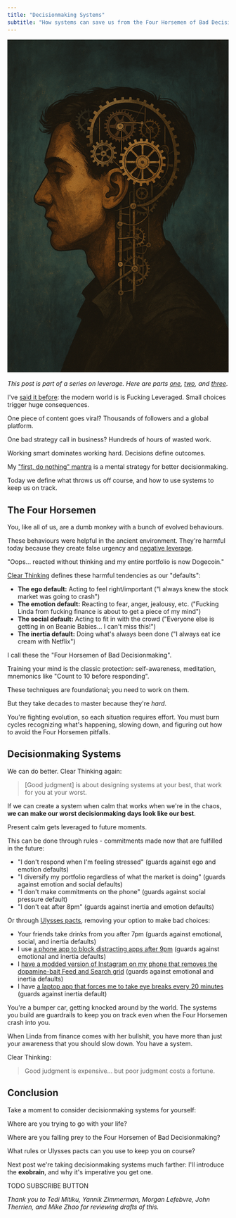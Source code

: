 ```yaml
---
title: "Decisionmaking Systems"
subtitle: "How systems can save us from the Four Horsemen of Bad Decisionmaking"
---
```


<!------------------ IG POST DESCRIPTION --------------------->
<!--
Your worst decisions aren't random. They're predictable.

We all fall prey to the Four Horsemen of Bad Decisionmaking: ego, emotion, social pressure, and inertia.

This post breaks down how decision systems protect you when you’re weakest... by designing them when you’re calm.

👉 Read the full article (link in bio)

#decisionmaking #mentalclarity #productivitysystems #selfmastery #leverage #exobrain #mindsetdesign
-->

![](./image.png)

_This post is part of a series on leverage. Here are parts [one][leveraged-judgment], [two][negative-leverage], and [three][first-do-nothing]._

I've [said it before][leveraged-judgment]: the modern world is is Fucking Leveraged. Small choices trigger huge consequences. 

One piece of content goes viral? Thousands of followers and a global platform.

One bad strategy call in business? Hundreds of hours of wasted work.

Working smart dominates working hard. Decisions define outcomes.

My ["first, do nothing" mantra][first-do-nothing] is a mental strategy for better decisionmaking.

Today we define what throws us off course, and how to use systems to keep us on track.

The Four Horsemen
-----------------
You, like all of us, are a dumb monkey with a bunch of evolved behaviours.

These behaviours were helpful in the ancient environment. They're harmful today because they create false urgency and [negative leverage][negative-leverage].

"Oops... reacted without thinking and my entire portfolio is now Dogecoin."

[Clear Thinking](https://www.amazon.com.br/Clear-Thinking-Turning-Ordinary-Extraordinary/dp/0593086112) defines these harmful tendencies as our "defaults":

- **The ego default:** Acting to feel right/important ("I always knew the stock market was going to crash")
- **The emotion default:** Reacting to fear, anger, jealousy, etc. ("Fucking Linda from fucking finance is about to get a piece of my mind")
- **The social default:** Acting to fit in with the crowd ("Everyone else is getting in on Beanie Babies... I can't miss this!")
- **The inertia default:** Doing what's always been done ("I always eat ice cream with Netflix")

I call these the "Four Horsemen of Bad Decisionmaking".

Training your mind is the classic protection: self-awareness, meditation, mnemonics like "Count to 10 before responding".

These techniques are foundational; you need to work on them. 

But they take decades to master because they're _hard_. 

You're fighting evolution, so each situation requires effort. You must burn cycles recognizing what's happening, slowing down, and figuring out how to avoid the Four Horsemen pitfalls.

Decisionmaking Systems
----------------------
We can do better. Clear Thinking again:

> [Good judgment] is about designing systems at your best, that work for you at your worst.

If we can create a system when calm that works when we're in the chaos, **we can make our worst decisionmaking days look like our best**.

Present calm gets leveraged to future moments.

This can be done through rules - commitments made now that are fulfilled in the future:

- "I don't respond when I'm feeling stressed" (guards against ego and emotion defaults)
- "I diversify my portfolio regardless of what the market is doing" (guards against emotion and social defaults)
- "I don't make commitments on the phone" (guards against social pressure default)
- "I don't eat after 8pm" (guards against inertia and emotion defaults)

Or through [Ulysses pacts](https://en.wikipedia.org/wiki/Ulysses_pact), removing your option to make bad choices:

- Your friends take drinks from you after 7pm (guards against emotional, social, and inertia defaults)
- I use [a phone app to block distracting apps after 9pm](https://appblock.app/) (guards against emotional and inertia defaults)
- I [have a modded version of Instagram on my phone that removes the dopamine-bait Feed and Search grid](https://www.distractionfreeapps.com/) (guards against emotional and inertia defaults)
- I have [a laptop app that forces me to take eye breaks every 20 minutes](https://lookaway.app/) (guards against inertia default)

You're a bumper car, getting knocked around by the world. The systems you build are guardrails to keep you on track even when the Four Horsemen crash into you.

When Linda from finance comes with her bullshit, you have more than just your awareness that you should slow down. You have a system.

Clear Thinking:

> Good judgment is expensive... but poor judgment costs a fortune.

Conclusion
----------
Take a moment to consider decisionmaking systems for yourself:

Where are you trying to go with your life?

Where are you falling prey to the Four Horsemen of Bad Decisionmaking?

What rules or Ulysses pacts can you use to keep you on course?

Next post we're taking decisionmaking systems much farther: I'll introduce the **exobrain**, and why it's imperative you get one.

TODO SUBSCRIBE BUTTON

_Thank you to Tedi Mitiku, Yannik Zimmerman, Morgan Lefebvre, John Therrien, and Mike Zhao for reviewing drafts of this._

<!------------------------- ONLY LINKS BELOW HERE ----------------------------------->
[leveraged-judgment]: https://mieubrisse.substack.com/p/leveraged-judgment
[negative-leverage]: https://mieubrisse.substack.com/p/shattered-glass-and-negative-leverage
[first-do-nothing]: https://mieubrisse.substack.com/p/first-do-nothing
